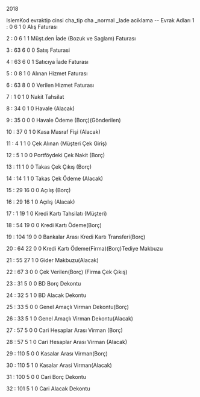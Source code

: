 
2018

IslemKod		evraktip	cinsi	cha_tip	cha _normal _Iade	aciklama   -- Evrak Adları
1	:	0	6	1	0	Alış Faturası

2	:	0	6	1	1	Müşt.den İade (Bozuk ve Saglam) Faturası

3	:	63	6	0	0	Satış Faturasi

4	:	63	6	0	1	Satıcıya İade Faturası

5	:	0	8	1	0	Alınan Hizmet Faturası

6	:	63	8	0	0	Verilen Hizmet Faturası

7	:	1	0	1	0	Nakit Tahsilat

8	:	34	0	1	0	Havale (Alacak)

9	:	35	0	0	0	Havale Ödeme (Borç)(Gönderilen)

10	:	37	0	1	0	Kasa Masraf Fişi (Alacak)

11	:	4	1	1	0	Çek Alınan (Müşteri Çek Giriş)

12	:	5	1	0	0	Portföydeki Çek Nakit (Borç)

13	:	11	1	0	0	Takas Çek Çıkış (Borç)

14	:	14	1	1	0	Takas Çek Ödeme (Alacak)

15	:	29	16	0	0	Açılış (Borç)

16	:	29	16	1	0	Açılış (Alacak)

17	:	1	19	1	0	Kredi Kartı Tahsilatı (Müşteri)

18	:	54	19	0	0	Kredi Kartı Ödeme(Borç)

19	:	104	19	0	0	Bankalar Arası Kredi Kartı Transferi(Borç)

20	:	64	22	0	0	Kredi Kartı Ödeme(Firma)(Borç)Tediye Makbuzu

21	:	55	27	1	0	Gider Makbuzu(Alacak)

22	:	67	3	0	0	Çek Verilen(Borç) (Firma Çek Çıkış)

23	:	31	5	0	0	BD Borç Dekontu

24	:	32	5	1	0	BD Alacak Dekontu

25	:	33	5	0	0	Genel Amaçlı Virman Dekontu(Borç)

26	:	33	5	1	0	Genel Amaçlı Virman Dekontu(Alacak)

27	:	57	5	0	0	Cari Hesaplar Arası Virman (Borç)

28	:	57	5	1	0	Cari Hesaplar Arası Virman (Alacak)

29	:	110	5	0	0	Kasalar Arası Virman(Borç)

30	:	110	5	1	0	Kasalar Arasi Virman(Alacak)

31	:	100	5	0	0	Cari Borç Dekontu

32	:	101	5	1	0	Cari Alacak Dekontu

